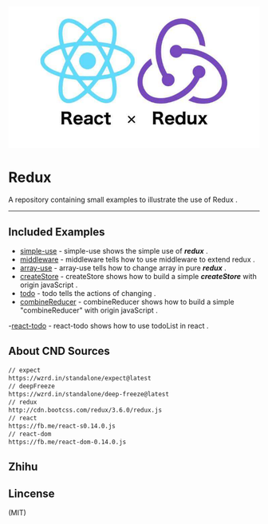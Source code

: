 
![logo](./img/logo.jpg)
	
# Redux
	
A repository containing small examples to illustrate the use of Redux .

***

## Included Examples
 - [simple-use](simple-use) - simple-use shows the simple use of ***redux*** . 
 - [middleware](middleware) - middleware tells how to use middleware to extend redux .
 - [array-use](array-use) - array-use tells how to change array in pure ***redux*** .
 - [createStore](createStore) - createStore shows how to build a simple ***createStore*** with origin javaScript .
 - [todo](todo) - todo tells the actions of changing . 
 - [combineReducer](combineReducer) - combineReducer shows how to build a simple "combineReducer" with origin javaScript .
 
 -[react-todo](react-todo) - react-todo shows how to use todoList in react .

## About CND Sources
	
	// expect
	https://wzrd.in/standalone/expect@latest
	// deepFreeze
	https://wzrd.in/standalone/deep-freeze@latest
	// redux
	http://cdn.bootcss.com/redux/3.6.0/redux.js
	// react
	https://fb.me/react-s0.14.0.js
	// react-dom
	https://fb.me/react-dom-0.14.0.js

## Zhihu

## Lincense
(MIT)